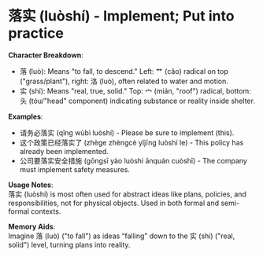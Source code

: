 # **落实 (luòshí) - Implement; Put into practice**

**Character Breakdown**:  
- 落 (luò): Means "to fall, to descend." Left: 艹 (cǎo) radical on top ("grass/plant"), right: 洛 (luò), often related to water and motion.  
- 实 (shí): Means "real, true, solid." Top: 宀 (mián, "roof") radical, bottom: 头 (tóu/"head" component) indicating substance or reality inside shelter.

**Examples**:  
- 请务必落实 (qǐng wùbì luòshí) - Please be sure to implement (this).  
- 这个政策已经落实了 (zhège zhèngcè yǐjīng luòshí le) - This policy has already been implemented.  
- 公司要落实安全措施 (gōngsī yào luòshí ānquán cuòshī) - The company must implement safety measures.

**Usage Notes**:  
落实 (luòshí) is most often used for abstract ideas like plans, policies, and responsibilities, not for physical objects. Used in both formal and semi-formal contexts.

**Memory Aids**:  
Imagine 落 (luò) ("to fall") as ideas “falling” down to the 实 (shí) ("real, solid") level, turning plans into reality.